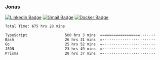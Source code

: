 ### Jonas
[![Linkedin Badge](https://img.shields.io/badge/-Jonas%20Neto-9933F7?style=flat-square&logo=Linkedin&logoColor=white&link=https://www.linkedin.com/in/jonas-nogueira-neto/)](https://www.linkedin.com/in/jonas-nogueira-neto/)
[![Gmail Badge](https://img.shields.io/badge/-nogueiraneto.jonas@gmail.com-9933F7?style=flat-square&logo=Gmail&logoColor=white&link=mailto:nogueiraneto.jonas@gmail.com)](mailto:nogueiraneto.jonas@gmail.com)
[![Docker Badge](https://img.shields.io/badge/-DockerHub-9933F7?style=flat-square&logo=Docker&logoColor=white&link=https://hub.docker.com/u/jonasssneto)](https://hub.docker.com/u/jonasssneto)


<!--START_SECTION:waka-->

```txt
Total Time: 675 hrs 28 mins

TypeScript                 500 hrs 3 mins  ==================·······   73.21 %
Bash                       26 hrs 31 mins  =························   03.88 %
Go                         25 hrs 52 mins  =························   03.79 %
JSON                       23 hrs 49 mins  =························   03.49 %
Prisma                     20 hrs 37 mins  =························   03.02 %
```

<!--END_SECTION:waka-->
###

